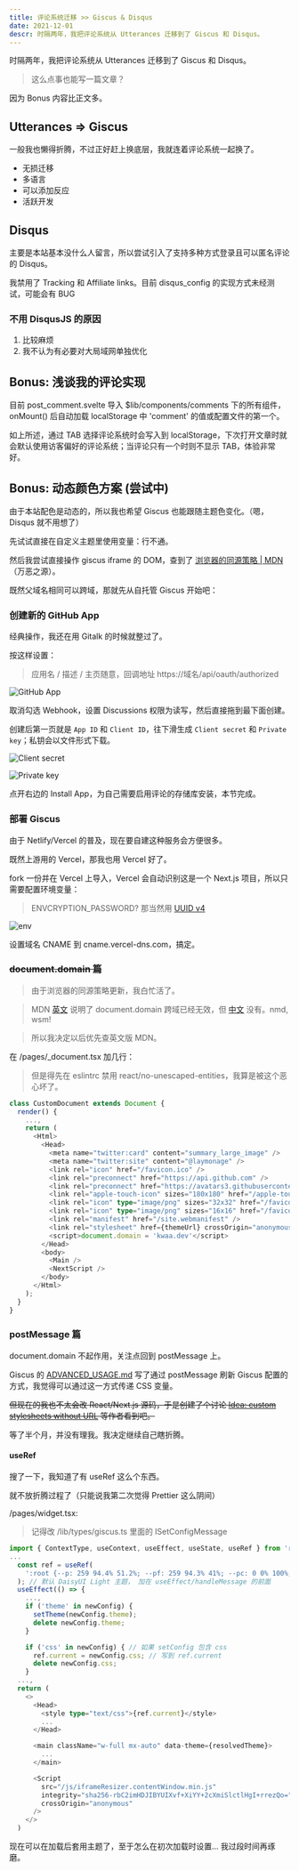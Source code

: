 ```yaml
---
title: 评论系统迁移 >> Giscus & Disqus
date: 2021-12-01
descr: 时隔两年，我把评论系统从 Utterances 迁移到了 Giscus 和 Disqus。
---
```


时隔两年，我把评论系统从 Utterances 迁移到了 Giscus 和 Disqus。

> 这么点事也能写一篇文章？

因为 Bonus 内容比正文多。

## Utterances => Giscus

一般我也懒得折腾，不过正好赶上换底层，我就连着评论系统一起换了。

- 无损迁移
- 多语言
- 可以添加反应
- 活跃开发

## Disqus

主要是本站基本没什么人留言，所以尝试引入了支持多种方式登录且可以匿名评论的 Disqus。

我禁用了 Tracking 和 Affiliate links。目前 disqus_config 的实现方式未经测试，可能会有 BUG

### 不用 DisqusJS 的原因

1. 比较麻烦
2. 我不认为有必要对大局域网单独优化

## Bonus: 浅谈我的评论实现

目前 post_comment.svelte 导入 $lib/components/comments 下的所有组件，onMount() 后自动加载 localStorage 中 'comment' 的值或配置文件的第一个。

如上所述，通过 TAB 选择评论系统时会写入到 localStorage，下次打开文章时就会默认使用访客偏好的评论系统；当评论只有一个时则不显示 TAB，体验非常好。

## Bonus: 动态颜色方案 (尝试中)

由于本站配色是动态的，所以我也希望 Giscus 也能跟随主题色变化。（嗯，Disqus 就不用想了）

先试试直接在自定义主题里使用变量：行不通。

然后我尝试直接操作 giscus iframe 的 DOM，查到了 [浏览器的同源策略 | MDN](https://developer.mozilla.org/zh-CN/docs/Web/Security/Same-origin_policy)（万恶之源）。

既然父域名相同可以跨域，那就先从自托管 Giscus 开始吧：

### 创建新的 GitHub App

经典操作，我还在用 Gitalk 的时候就整过了。

按这样设置：

> 应用名 / 描述 / 主页随意，回调地址 https://域名/api/oauth/authorized

![GitHub App](/giscus-disqus/github_app.avif)

取消勾选 Webhook，设置 Discussions 权限为读写，然后直接拖到最下面创建。

创建后第一页就是 `App ID` 和 `Client ID`，往下滑生成 `Client secret` 和 `Private key`；私钥会以文件形式下载。

![Client secret](/giscus-disqus/client_secret.avif)

![Private key](/giscus-disqus/private_key.avif)

点开右边的 Install App，为自己需要启用评论的存储库安装，本节完成。

### 部署 Giscus

由于 Netlify/Vercel 的普及，现在要自建这种服务会方便很多。

既然上游用的 Vercel，那我也用 Vercel 好了。

fork 一份并在 Vercel 上导入，Vercel 会自动识别这是一个 Next.js 项目，所以只需要配置环境变量：

> ENVCRYPTION_PASSWORD? 那当然用 [UUID v4](https://www.uuidgenerator.net/version4)

![env](/giscus-disqus/env.avif)

设置域名 CNAME 到 cname.vercel-dns.com，搞定。

### ~~document.domain 篇~~

> 由于浏览器的同源策略更新，我白忙活了。

> MDN [英文](https://developer.mozilla.org/en-US/docs/Web/Security/Same-origin_policy) 说明了 document.domain 跨域已经无效，但 [中文](https://developer.mozilla.org/zh-CN/docs/Web/Security/Same-origin_policy) 没有。nmd, wsm!

> 所以我决定以后优先查英文版 MDN。

在 /pages/\_document.tsx 加几行：

> 但是得先在 eslintrc 禁用 react/no-unescaped-entities，我算是被这个恶心坏了。

```ts
class CustomDocument extends Document {
  render() {
    ...,
    return (
      <Html>
        <Head>
          <meta name="twitter:card" content="summary_large_image" />
          <meta name="twitter:site" content="@laymonage" />
          <link rel="icon" href="/favicon.ico" />
          <link rel="preconnect" href="https://api.github.com" />
          <link rel="preconnect" href="https://avatars3.githubusercontent.com" />
          <link rel="apple-touch-icon" sizes="180x180" href="/apple-touch-icon.png" />
          <link rel="icon" type="image/png" sizes="32x32" href="/favicon-32x32.png" />
          <link rel="icon" type="image/png" sizes="16x16" href="/favicon-16x16.png" />
          <link rel="manifest" href="/site.webmanifest" />
          <link rel="stylesheet" href={themeUrl} crossOrigin="anonymous" id="giscus-theme" />
          <script>document.domain = 'kwaa.dev'</script>
        </Head>
        <body>
          <Main />
          <NextScript />
        </body>
      </Html>
    );
  }
}
```

### postMessage 篇

document.domain 不起作用，关注点回到 postMessage 上。

Giscus 的 [ADVANCED_USAGE.md](https://github.com/giscus/giscus/blob/main/ADVANCED-USAGE.md) 写了通过 postMessage 刷新 Giscus 配置的方式，我觉得可以通过这一方式传递 CSS 变量。

~~但现在的我也不太会改 React/Next.js 源码，于是创建了个讨论 [Idea: custom stylesheets without URL](https://github.com/giscus/giscus/discussions/247) 等作者看到吧。~~

等了半个月，并没有理我。我决定继续自己瞎折腾。

#### useRef

搜了一下，我知道了有 useRef 这么个东西。

就不放折腾过程了（只能说我第二次觉得 Prettier 这么阴间）

/pages/widget.tsx:

> 记得改 /lib/types/giscus.ts 里面的 ISetConfigMessage

```ts
import { ContextType, useContext, useEffect, useState, useRef } from 'react';
...
  const ref = useRef(
    ':root {--p: 259 94.4% 51.2%; --pf: 259 94.3% 41%; --pc: 0 0% 100%; --s: 314 100% 47.1%; --sf: 314 100% 37.1%; --sc: 0 0% 100%; --a: 174 60% 51%; --af: 174 59.8% 41%; --ac: 0 0% 100%; --n: 219 14.1% 27.8%; --nf: 222 13.4% 19%; --nc: 0 0% 100%; --b1: 0 0% 100%; --b2: 210 20% 98%; --b3: 216 12.2% 83.9%; --bc: 215 27.9% 16.9%; --in: 207 89.8% 53.9%; --su: 174 100% 29%; --wa: 36 100% 50%; --er: 14 100% 57.1%}',
  ); // 默认 DaisyUI Light 主题， 加在 useEffect/handleMessage 的前面
  useEffect(() => {
    ...,
    if ('theme' in newConfig) {
      setTheme(newConfig.theme);
      delete newConfig.theme;
    }

    if ('css' in newConfig) { // 如果 setConfig 包含 css
      ref.current = newConfig.css; // 写到 ref.current
      delete newConfig.css;
    }
  ...,
  return (
    <>
      <Head>
        <style type="text/css">{ref.current}</style>
        ...
      </Head>

      <main className="w-full mx-auto" data-theme={resolvedTheme}>
        ...
      </main>

      <Script
        src="/js/iframeResizer.contentWindow.min.js"
        integrity="sha256-rbC2imHDJIBYUIXvf+XiYY+2cXmiSlctlHgI+rrezQo="
        crossOrigin="anonymous"
      />
    </>
  )
```

现在可以在加载后套用主题了，至于怎么在初次加载时设置... 我过段时间再琢磨。
